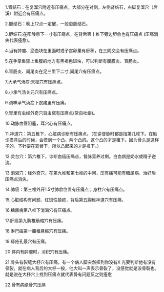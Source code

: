 1.肾结石：在复溜穴附近有压痛点，大部分在对侧。左侧肾结石，右脚复溜穴（后溪）附近会有压痛点。

2.胆结石：晚上12点一定醒，一般患胆结石。

3.胆结石:在阳陵泉下一寸有压痛点，在背后第十椎下旁边胆俞也有压痛点 (压痛消失代表痊愈)。

4.当有肿瘤、瘀血块在里面时或子宫卵巢有瘀积，在三阴交会有压痛点。

5.在手掌鱼际上鱼腹的地方有黑褐色斑块，可以判断有腹膜炎、盲肠炎。

6.盲肠炎、阑尾炎在足三里下二寸,阑尾穴有压痛点。

7.大承气汤症:天枢穴有压痛点。

8.小承气汤关元穴有压痛点。

9.调味承气汤症下脘建里有压痛。

9.胃里有虫经外奇穴百虫窝有压痛点(常自吐蛔)。

10.动脉血管阻塞，耳穴心有压痛点。

11.神道穴：第五椎下，心脏病诊断有压痛点。（在讲督脉时都是指第几椎下。在触诊摸背后的时候，会摸到一个凸，两个凸的。这个凸的才是椎下。因为骨头是这样子的，下针要在软骨下，所以凸起来的才是椎下。）

12.灵台穴：第六椎下，诊断血癌压痛点，督脉营养过剩。白血病是奶水或精子逆流。

13.消渴穴：经外奇穴，在第九椎和第七椎的中间，压有痛可能有糖尿病，治好后压痛点消失。

14.肺癌：第三椎外开1.5寸肺俞位置有压痛点；身柱穴有压痛点。

15.心脏结构有问题、红斑性狼疮，背后第五胸椎神道穴有压痛。

16.糖尿病第八椎下消渴穴有压痛点。

17.肝癌第九胸椎筋缩穴有压痛。

18.淋巴癌第一腰椎悬枢穴有压痛。

19.痔疮孔最穴有压痛。

20.体内有肿瘤时，消积穴有压痛。

21.骨头有裂缝大杼穴有压痛。有一个病人脚突然扭到你没有X 光要判断他有没有骨裂，就在病人背后的大杼一按，他大叫一声表示骨裂了，没感觉就是没骨裂也。就是说在大杼穴上找到压痛点就代表骨有问题反之则痊愈

22.骨有病绝骨穴压痛